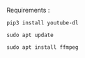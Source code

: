 Requirements : 

```
pip3 install youtube-dl
```

```
sudo apt update
```

```
sudo apt install ffmpeg
```
